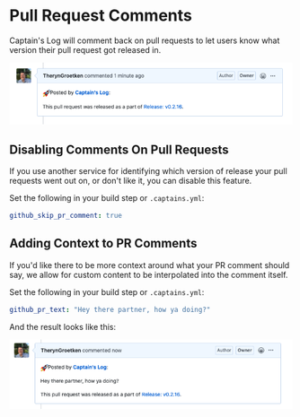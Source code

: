 # Pull Request Comments

Captain's Log will comment back on pull requests to let users know what version their pull request got released in. 

![ ](../static/normal_comment.png)

## Disabling Comments On Pull Requests

If you use another service for identifying which version of release your pull requests went out on, or don't like it, you can disable this feature.

Set the following in your build step or `.captains.yml`:

```yaml 
github_skip_pr_comment: true
```

## Adding Context to PR Comments

If you'd like there to be more context around what your PR comment should say, we allow for custom content to be interpolated into the comment itself. 

Set the following in your build step or `.captains.yml`:

```yaml
github_pr_text: "Hey there partner, how ya doing?"
```

And the result looks like this:

![ ](../static/context_comment.png)